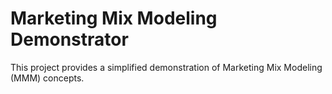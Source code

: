 # Marketing Mix Modeling Demonstrator

This project provides a simplified demonstration of Marketing Mix Modeling (MMM) concepts.
